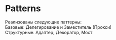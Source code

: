# Patterns
Реализованы следующие паттерны:  
Базовые: Делегирование и Заместитель (Прокси)  
Структурные: Адаптер, Декоратор, Мост
